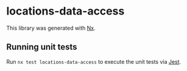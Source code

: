 # locations-data-access

This library was generated with [Nx](https://nx.dev).

## Running unit tests

Run `nx test locations-data-access` to execute the unit tests via [Jest](https://jestjs.io).
